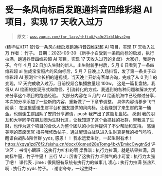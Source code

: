 # 受一条风向标启发跑通抖音四维彩超 AI 项目，实现 17 天收入过万

> 原文：[`www.yuque.com/for_lazy/thfiu8/ya9c2lzblkbvc2go`](https://www.yuque.com/for_lazy/thfiu8/ya9c2lzblkbvc2go)

<ne-h2 id="618908c4" data-lake-id="618908c4"><ne-heading-ext><ne-heading-anchor></ne-heading-anchor><ne-heading-fold></ne-heading-fold></ne-heading-ext><ne-heading-content><ne-text id="uaefd4fc0">(精华帖)(171 赞)受一条风向标启发跑通抖音四维彩超 AI 项目，实现 17 天收入过万</ne-text></ne-heading-content></ne-h2> <ne-p id="u64fae804" data-lake-id="u64fae804"><ne-text id="u236cf813">作者： 竹子。</ne-text></ne-p> <ne-p id="ub3dbfef0" data-lake-id="ub3dbfef0"><ne-text id="u1296aed2">日期：2023-06-30</ne-text></ne-p> <ne-p id="ufe946fe8" data-lake-id="ufe946fe8"><ne-text id="u72d58449">《新手小白受到一条风向标的启发，执行拉满，跑通抖音四维彩超 AI 项目，实现 17 天收入过万的复盘》</ne-text></ne-p> <ne-p id="uc3686623" data-lake-id="uc3686623"><ne-text id="u35cf6eab">大家好，我是竹子。今年 4 月 22 日加入生财的新人。出生财新手村后，5 月 6 日看到了一条四维彩超 ai 生成宝宝照片的风向标后，5 月 7 日晚上入场抖音，发了第一条关于四维彩超 AI 预测宝宝长相的短视频，当天晚上开始有客单咨询，完成了从 0 到 1 的变现，17 天完成收入过万，目前视频合集播放量超 100w。</ne-text></ne-p> <ne-p id="uecb0b0a6" data-lake-id="uecb0b0a6"><ne-text id="ue7c43e1e">这是一篇复盘帖，我将从 AI 绘画的变现形式和路径、引流转化的方式、我遇到的各种问题和解决方式来分享这个项目的跑通经验。</ne-text></ne-p> <ne-p id="u028f7373" data-lake-id="u028f7373"><ne-text id="uedb9abe6">大部分内容在 5 月的 AI 绘画航海中已经做过分享，本次的分享添加了一些新的内容，重新做了一下章节调整。</ne-text></ne-p> <ne-p id="u5beaf0ba" data-lake-id="u5beaf0ba"><ne-text id="ud59f4242">具体内容请移步飞书阅读：</ne-text></ne-p> <ne-p id="ub35702c2" data-lake-id="ub35702c2"><ne-text id="u1583f2a4">在这里感谢生财平台和圈友提供的风向标，让我赚到了来生财的第一桶金。也谢谢生财团队子安的分享邀请，push 我产出了这篇复盘帖。</ne-text></ne-p> <ne-p id="u8abedf29" data-lake-id="u8abedf29"><ne-text id="uf6fb7b84">感谢 我的朋友和大学同学在朋友圈为生财代言，让我知道了这个会搞钱的社群，带我进了生财，也作为这个项目的合伙人为整个团队的小伙伴提供了不少帮助和支持。</ne-text></ne-p> <ne-p id="ue93d0a0c" data-lake-id="ue93d0a0c"><ne-text id="u2483d4db">感谢美丽的首席医官 指导我修改帖子，通过醒谱白战队进入生财真是我的福气呜呜，醒谱白战队&陪伴群 yyds, 感恩！！</ne-text></ne-p> <ne-p id="u35daca24" data-lake-id="u35daca24"><ne-text id="uf1d75f4d">我永远爱生财，一起生财有术！</ne-text>[<ne-text id="ua8e2c7ec">https://xqya1zd76f2.feishu.cn/docx/Xqmed28eTomg4bxVEmkcCwgtnSd</ne-text>](https://xqya1zd76f2.feishu.cn/docx/Xqmed28eTomg4bxVEmkcCwgtnSd)</ne-p> <ne-hole id="u2db13ace" data-lake-id="u2db13ace"><ne-card data-card-name="hr" data-card-type="block" id="lxlCq" data-event-boundary="card"><ne-p id="ua67ffe0b" data-lake-id="ua67ffe0b"><ne-text id="uce40c9ce">评论区：</ne-text></ne-p> <ne-p id="u03877b9c" data-lake-id="u03877b9c"><ne-text id="u412cb2ee">书情小跟班 : 这执行力杠杠的啊</ne-text> <ne-text id="u0d46c914">梁靠谱 : 执行力拉满，就是结果拉满，风向标牛逼，竹子牛逼！</ne-text> <ne-text id="u0f9eb848">三行 MU : 厉害了这执行力</ne-text> <ne-text id="u451aa605">坏脾气的小可爱 : 执行力太强了吧！</ne-text> <ne-text id="u00e320f4">课代表 . jime : 很佩服有系统有执行力的做事儿</ne-text> <ne-text id="u3a2624dc">凌心 : 执行力拉满</ne-text> <ne-text id="u9d744ea8">张热烈啊 : 执行力 yyds</ne-text> <ne-text id="udc55b8f2">竹子。 : 谢谢夸夸，一起生财～</ne-text></ne-p></ne-card></ne-hole>